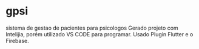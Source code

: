 # gpsi
 sistema de gestao de pacientes para psicologos
Gerado projeto com Intelijia, porém utilizado VS CODE para programar.
Usado Plugin Flutter e o Firebase.
